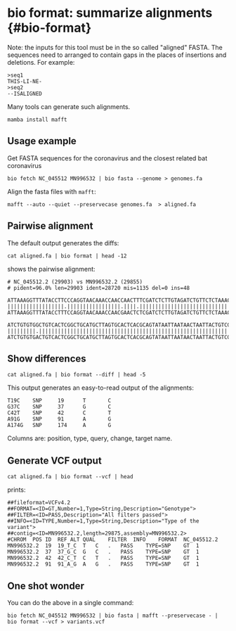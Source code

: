 # bio format: summarize alignments {#bio-format}

Note: the inputs for this tool must be in the so called "aligned" FASTA. The sequences need to arranged to contain gaps in the places of insertions and deletions. For example:


    >seq1
    THIS-LI-NE-
    >seq2
    --ISALIGNED

Many tools can generate such alignments.

    mamba install mafft

## Usage example

Get FASTA sequences for the coronavirus and the closest related bat coronavirus

    bio fetch NC_045512 MN996532 | bio fasta --genome > genomes.fa

Align the fasta files with `mafft`:

    mafft --auto --quiet --preservecase genomes.fa  > aligned.fa

## Pairwise alignment

The default output generates the diffs:

    cat aligned.fa | bio format | head -12

shows the pairwise alignment:

    # NC_045512.2 (29903) vs MN996532.2 (29855)
    # pident=96.0% len=29903 ident=28720 mis=1135 del=0 ins=48

    ATTAAAGGTTTATACCTTCCCAGGTAACAAACCAACCAACTTTCGATCTCTTGTAGATCTGTTCTCTAAACGAACTTTAAA
    ||||||||||||||||||.|||||||||||||||||.||||.|||||||||||||||||||||||||||||||||||||||
    ATTAAAGGTTTATACCTTTCCAGGTAACAAACCAACGAACTCTCGATCTCTTGTAGATCTGTTCTCTAAACGAACTTTAAA

    ATCTGTGTGGCTGTCACTCGGCTGCATGCTTAGTGCACTCACGCAGTATAATTAATAACTAATTACTGTCGTTGACAGGAC
    |||||||||.|||||||||||||||||||||||||||||||||||||||||||||||||||||||||||||||||||||||
    ATCTGTGTGACTGTCACTCGGCTGCATGCTTAGTGCACTCACGCAGTATAATTAATAACTAATTACTGTCGTTGACAGGAC


## Show differences

    cat aligned.fa | bio format --diff | head -5

This output generates an easy-to-read output of the alignments:

    T19C    SNP     19      T       C
    G37C    SNP     37      G       C
    C42T    SNP     42      C       T
    A91G    SNP     91      A       G
    A174G   SNP     174     A       G

Columns are: position, type, query, change, target name.

## Generate VCF output

    cat aligned.fa | bio format --vcf | head

prints:

    ##fileformat=VCFv4.2
    ##FORMAT=<ID=GT,Number=1,Type=String,Description="Genotype">
    ##FILTER=<ID=PASS,Description="All filters passed">
    ##INFO=<ID=TYPE,Number=1,Type=String,Description="Type of the variant">
    ##contig=<ID=MN996532.2,length=29875,assembly=MN996532.2>
    #CHROM	POS	ID	REF	ALT	QUAL	FILTER	INFO	FORMAT	NC_045512.2
    MN996532.2	19	19_T_C	T	C	.	PASS	TYPE=SNP	GT	1
    MN996532.2	37	37_G_C	G	C	.	PASS	TYPE=SNP	GT	1
    MN996532.2	42	42_C_T	C	T	.	PASS	TYPE=SNP	GT	1
    MN996532.2	91	91_A_G	A	G	.	PASS	TYPE=SNP	GT	1


## One shot wonder

You can do the above in a single command:

    bio fetch NC_045512 MN996532 | bio fasta | mafft --preservecase - | bio format --vcf > variants.vcf



